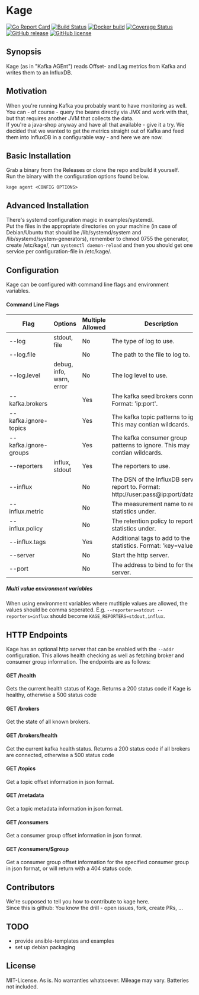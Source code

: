 # Kage

[![Go Report Card](https://goreportcard.com/badge/github.com/msales/kage)](https://goreportcard.com/report/github.com/msales/kage)
[![Build Status](https://travis-ci.org/msales/kage.svg?branch=master)](https://travis-ci.org/msales/kage)
[![Docker build](https://img.shields.io/docker/automated/msales/kage.svg)](https://hub.docker.com/r/msales/kage/)
[![Coverage Status](https://coveralls.io/repos/github/msales/kage/badge.svg?branch=master)](https://coveralls.io/github/msales/kage?branch=master)
[![GitHub release](https://img.shields.io/github/release/msales/kage.svg)](https://github.com/msales/kage/releases)
[![GitHub license](https://img.shields.io/badge/license-MIT-blue.svg)](https://raw.githubusercontent.com/msales/kage/master/LICENSE)

## Synopsis

Kage (as in "Kafka AGEnt") reads Offset- and Lag metrics from Kafka and writes them to an InfluxDB.

## Motivation

When you're running Kafka you probably want to have monitoring as well.  
You can - of course - query the beans directly via JMX and work with that, but that requires another JVM that collects the data.  
If you're a java-shop anyway and have all that available - give it a try.
We decided that we wanted to get the metrics straight out of Kafka and feed them into InfluxDB in a configurable way - and here we are now.

## Basic Installation

Grab a binary from the Releases or clone the repo and build it yourself.  
Run the binary with the configuration options found below.
```
kage agent <CONFIG OPTIONS>

```

## Advanced Installation

There's systemd configuration magic in examples/systemd/.  
Put the files in the appropriate directories on your machine (in case of Debian/Ubuntu that should be /lib/systemd/system 
and /lib/systemd/system-generators), remember to chmod 0755 the generator, create /etc/kage/, run ```systemctl daemon-reload``` 
and then you should get one service per configuration-file in /etc/kage/.

## Configuration

Kage can be configured with command line flags and environment variables. 
 
#### Command Line Flags

| Flag | Options | Multiple Allowed | Description | Environment Variable |
| ---- | ------- | ---------------- | ----------- | -------------------- |
| --log | stdout, file | No | The type of log to use. | KAGE_LOG |
| --log.file | | No | The path to the file to log to. | KAGE_LOG_FILE |
| --log.level | debug, info, warn, error | No | The log level to use. | KAGE_LOG_LEVEL |
| --kafka.brokers | | Yes | The kafka seed brokers connect to. Format: 'ip:port'. | KAGE_KAFKA_BROKERS |
| --kafka.ignore-topics | | Yes | The kafka topic patterns to ignore. This may contian wildcards. | KAGE_KAFKA_IGNORE_TOPICS |
| --kafka.ignore-groups | | Yes | The kafka consumer group patterns to ignore. This may contian wildcards. | KAGE_KAFKA_IGNORE_GROUPS |
| --reporters | influx, stdout | Yes | The reporters to use. | KAGE_REPORTERS |
| --influx | | No | The DSN of the InfluxDB server to report to. Format: http://user:pass@ip:port/database'. | KAGE_INFLUX |
| --influx.metric | | No | The measurement name to report statistics under. | KAGE_INFLUX_METRIC |
| --influx.policy | | No | The retention policy to report statistics under. | KAGE_INFLUX_POLICY |
| --influx.tags | | Yes | Additional tags to add to the statistics. Format: 'key=value' | KAGE_INFLUX_TAGS |
| --server | | No | Start the http server. | KAGE_SERVER |
| --port | | No | The address to bind to for the http server. | KAGE_PORT |

##### Multi value environment variables

When using environment variables where mutltiple values are allowed, the values should be comma seperated.
E.g. ```--reporters=stdout --reporters=influx``` should become ```KAGE_REPORTERS=stdout,influx```.

## HTTP Endpoints

Kage has an optional http server that can be enabled with the ```--addr``` configuration. This allows health checking
as well as fetching broker and consumer group information. The endpoints are as follows:

#### GET /health

Gets the current health status of Kage. Returns a 200 status code if Kage is healthy, otherwise a 500 status code

#### GET /brokers

Get the state of all known brokers.

#### GET /brokers/health

Get the current kafka health status. Returns a 200 status code if all brokers are connected, otherwise a 500 status code
 
#### GET /topics

Get a topic offset information in json format.

#### GET /metadata

Get a topic metadata information in json format.

#### GET /consumers

Get a consumer group offset information in json format.

#### GET /consumers/$group

Get a consumer group offset information for the specified consumer group in json format, or will return with a 404 status code.

## Contributors

We're supposed to tell you how to contribute to kage here.  
Since this is github: You know the drill - open issues, fork, create PRs, ...

## TODO

 * provide ansible-templates and examples
 * set up debian packaging

## License

MIT-License. As is. No warranties whatsoever. Mileage may vary. Batteries not included.
